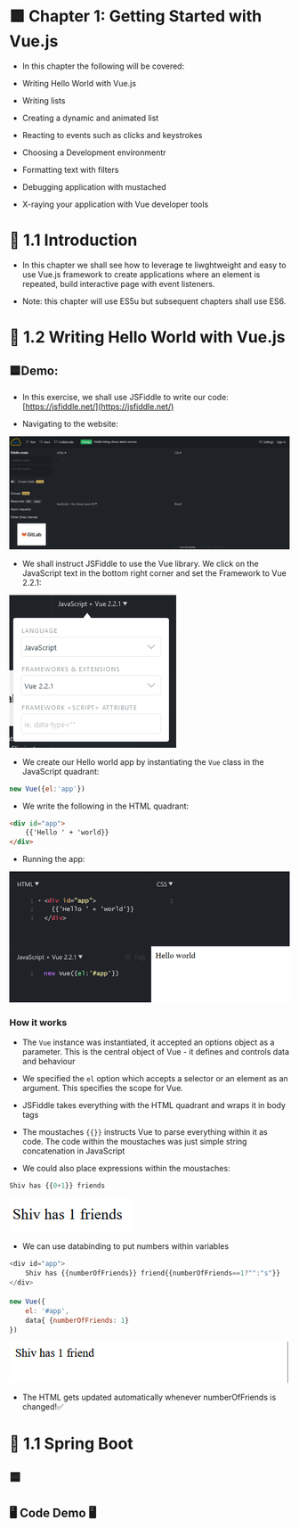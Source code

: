 <link rel="stylesheet" href="../style.css" />


# 🟪 Chapter 1: Getting Started with Vue.js

* In this chapter the following will be covered:

- Writing Hello World with Vue.js

- Writing lists

- Creating a dynamic and animated list

- Reacting to events such as clicks and keystrokes

- Choosing a Development environmentr

- Formatting text with filters

- Debugging application with mustached

- X-raying your application with Vue developer tools

# 🧠 1.1 Introduction

* In this chapter we shall see how to leverage te liwghtweight and easy to use Vue.js framework to create applications where an element is repeated, build interactive page with event listeners.

* Note: this chapter will use ES5u but subsequent chapters shall use ES6.

# 🧠 1.2 Writing Hello World with Vue.js

## 🟦Demo:

* In this exercise, we shall use JSFiddle to write our code: [https://jsfiddle.net/](https://jsfiddle.net/)

* Navigating to the website:

![](2023-05-08-14-03-36.png)

* We shall instruct JSFiddle to use the Vue library. We click on the JavaScript text in the bottom right corner and set the Framework to Vue 2.2.1:

![](2023-05-08-14-05-36.png) 

* We create our Hello world app by instantiating the `Vue` class in the JavaScript quadrant:

```javascript
new Vue({el:'app'})
```

* We write the following in the HTML quadrant:

```html
<div id="app">
    {{'Hello ' + 'world}}
</div>
```

* Running the app:

![](2023-05-08-14-10-51.png)

### How it works

* The `Vue` instance was instantiated, it accepted an options object as a parameter. This is the central object of Vue - it defines and controls data and behaviour

* We specified the `el` option which accepts a selector or an element as an argument. This specifies the scope for Vue.

* JSFiddle takes everything with the HTML quadrant and wraps it in body tags

* The moustaches `{{}}` instructs Vue to parse everything within it as code. The code within the moustaches was just simple string concatenation in JavaScript 

* We could also place expressions within the moustaches:

```javascript
Shiv has {{0+1}} friends
```

![](2023-05-08-14-22-09.png)

* We can  use databinding to put numbers within variables

```javascript
<div id="app">
    Shiv has {{numberOfFriends}} friend{{numberOfFriends==1?"":"s"}}
</div>

new Vue({
    el: '#app',
    data{ {numberOfFriends: 1}
})
```

![](2023-05-08-14-26-30.png)

* The HTML gets updated automatically whenever numberOfFriends is changed!✅






# 🧠 1.1 Spring Boot

## 🟦

## 🖥️ Code Demo 🖥️

